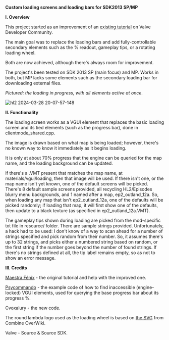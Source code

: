 **Custom loading screens and loading bars for SDK2013 SP/MP**

**I. Overview**

This project started as an improvement of an <a href="https://developer.valvesoftware.com/wiki/Custom_loading_screen">existing tutorial</a> on Valve Developer Community.

The main goal was to replace the loading bars and add fully-controllable secondary elements such as the % readout, gameplay tips, or a rotating loading wheel.

Both are now achieved, although there's always room for improvement.

The project's been tested on SDK 2013 SP (main focus) and MP. Works in both, but MP lacks some elements such as the secondary loading bar for downloading external files. 

*Pictured: the loading in progress, with all elements active at once.*

![hl2 2024-03-28 20-07-57-148](https://github.com/Cvoxalury/sdk2013-custom-loading-screens/assets/5245025/aea20925-5e4d-4b09-9065-63eeee5b6d7c)

**II. Functionality**

The loading screen works as a VGUI element that replaces the basic loading screen and its tied elements (such as the progress bar), done in clientmode_shared.cpp. 

The image is drawn based on what map is being loaded; however, there's no known way to know it immediately as it begins loading.

It is only at about 70% progress that the engine can be queried for the map name, and the loading background can be updated. 

If there's a .VMT present that matches the map name, at materials/vgui/loading, then that image will be used. If there isn't one, or the map name isn't yet known,
one of the default screens will be picked. There's 8 default sample screens provided, all recycling HL2/Episodes blurry menu backgrounds, and 1 named after a map,
ep2_outland_12a. So, when loading any map that isn't ep2_outland_12a, one of the defaults will be picked randomly; if loading that map, it will first show one of the
defaults, then update to a black texture (as specified in ep2_outland_12a.VMT).

The gameplay tips shown during loading are picked from the mod-specific txt file in resource/ folder. There are sample strings provided. Unfortunately, a hack had to
be used: I don't know of a way to scan ahead for a number of strings specified and pick random from their number. So, it assumes there's up to 32 strings, and picks
either a numbered string based on random, or the first string if the number goes beyond the number of found strings. If there's no strings defined at all, the tip
label remains empty, so as not to show an error message.

**III. Credits**

<a href="https://github.com/MaestroFenix">Maestra Fénix</a> - the original tutorial and help with the improved one.

<a href="https://developer.valvesoftware.com/wiki/User:Psycommando/VGUI_OverrideTest">Psycommando</a> - the example code of how to find inaccessible (engine-locked) VGUI elements,
used for querying the base progress bar about its progress %.

Cvoxalury - the new code.

The round lambda logo used as the loading wheel is based on <a href="https://combineoverwiki.net/wiki/File:Lambda_logo.svg">the SVG</a> from Combine OverWiki.

Valve - Source & Source SDK.
